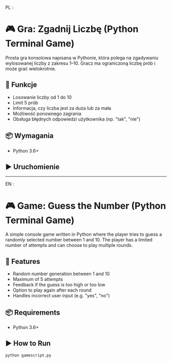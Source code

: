 PL : 
# 🎮 Gra: Zgadnij Liczbę (Python Terminal Game)

Prosta gra konsolowa napisana w Pythonie, która polega na zgadywaniu wylosowanej liczby z zakresu 1–10. Gracz ma ograniczoną liczbę prób i może grać wielokrotnie.

## 🚀 Funkcje

- Losowanie liczby od 1 do 10
- Limit 5 prób
- Informacja, czy liczba jest za duża lub za mała
- Możliwość ponownego zagrania
- Obsługa błędnych odpowiedzi użytkownika (np. "tak", "nie")

## 📦 Wymagania

- Python 3.6+

## ▶️ Uruchomienie
-----------------------------------------------------------------------------------------------------------------------------
EN : 

# 🎮 Game: Guess the Number (Python Terminal Game)

A simple console game written in Python where the player tries to guess a randomly selected number between 1 and 10. The player has a limited number of attempts and can choose to play multiple rounds.

## 🚀 Features

- Random number generation between 1 and 10
- Maximum of 5 attempts
- Feedback if the guess is too high or too low
- Option to play again after each round
- Handles incorrect user input (e.g. "yes", "no")

## 📦 Requirements

- Python 3.6+

## ▶️ How to Run

```bash
python gamescript.py
